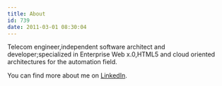 ```yaml
---
title: About
id: 739
date: 2011-03-01 08:30:04
---
```


Telecom engineer,independent software architect and developer;specialized in Enterprise Web x.0,HTML5 and cloud oriented architectures for the automation field.<!--more-->

You can find more about me on [LinkedIn](http://it.linkedin.com/in/amufatti "My LinkedIn Profile").